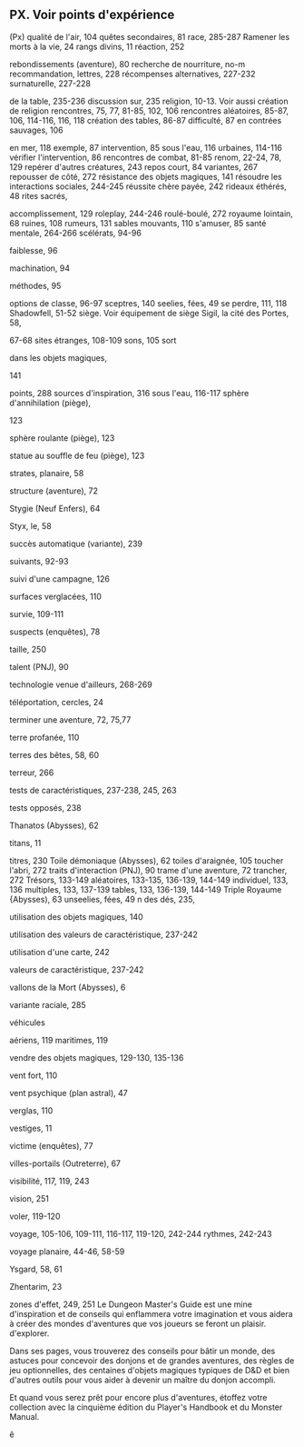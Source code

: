 ## PX. Voir points d'expérience

(Px)
qualité de l'air, 104
quêtes secondaires, 81
race, 285-287
Ramener les morts à la vie, 24
rangs divins, 11
réaction, 252

rebondissements
(aventure), 80
recherche de nourriture,
no-m
recommandation, lettres, 228
récompenses
alternatives, 227-232
surnaturelle, 227-228

de la table, 235-236
discussion sur, 235
religion, 10-13. Voir
aussi création de religion
rencontres, 75, 77, 81-85,
102, 106
rencontres aléatoires, 85-87,
106, 114-116, 116, 118
création des tables, 86-87
difficulté, 87
en contrées sauvages, 106

en mer, 118
exemple, 87
intervention, 85
sous l'eau, 116
urbaines, 114-116
vérifier l'intervention, 86
rencontres de combat, 81-85
renom, 22-24, 78, 129
repérer d'autres créatures,
243
repos
court, 84
variantes, 267
repousser de côté, 272
résistance des objets
magiques, 141
résoudre les interactions
sociales, 244-245
réussite chère payée, 242
rideaux éthérés, 48
rites sacrés,

accomplissement, 129
roleplay, 244-246
roulé-boulé, 272
royaume lointain, 68
ruines, 108
rumeurs, 131
sables mouvants, 110
s'amuser, 85
santé mentale, 264-266
scélérats, 94-96

faiblesse, 96

machination, 94

méthodes, 95

options de classe, 96-97
sceptres, 140
seelies, fées, 49
se perdre, 111, 118
Shadowfell, 51-52
siège. Voir équipement de siège
Sigil, la cité des Portes, 58,

67-68
sites étranges, 108-109
sons, 105
sort

dans les objets magiques,

141

points, 288
sources d'inspiration, 316
sous l'eau, 116-117
sphère d'annihilation (piège),

123

sphère roulante (piège), 123

statue au souffle de feu
(piège), 123

strates, planaire, 58

structure (aventure), 72

Stygie (Neuf Enfers), 64

Styx, le, 58

succès automatique
(variante), 239

suivants, 92-93

suivi d'une campagne, 126

surfaces verglacées, 110

survie, 109-111

suspects (enquêtes), 78

taille, 250

talent (PNJ), 90

technologie venue d'ailleurs,
268-269

téléportation, cercles, 24

terminer une aventure, 72,
75,77

terre profanée, 110

terres des bêtes, 58, 60

terreur, 266

tests de caractéristiques,
237-238, 245, 263

tests opposés, 238

Thanatos (Abysses), 62

titans, 11

titres, 230
Toile démoniaque (Abysses),
62
toiles d'araignée, 105
toucher l'abri, 272
traits d'interaction (PNJ), 90
trame d'une aventure, 72
trancher, 272
Trésors, 133-149
aléatoires, 133-135,
136-139, 144-149
individuel, 133, 136
multiples, 133, 137-139
tables, 133, 136-139,
144-149
Triple Royaume {Abysses), 63
unseelies, fées, 49
n des dés, 235,

utilisation des objets
magiques, 140

utilisation des valeurs de
caractéristique, 237-242

utilisation d'une carte, 242

valeurs de caractéristique,
237-242

vallons de la Mort (Abysses),
6

variante raciale, 285

véhicules

aériens, 119
maritimes, 119

vendre des objets magiques,
129-130, 135-136

vent fort, 110

vent psychique (plan astral),
47

verglas, 110

vestiges, 11

victime (enquêtes), 77

villes-portails (Outreterre), 67

visibilité, 117, 119, 243

vision, 251

voler, 119-120

voyage, 105-106, 109-111,
116-117, 119-120, 242-244
rythmes, 242-243

voyage planaire, 44-46,
58-59

Ysgard, 58, 61

Zhentarim, 23

zones d'effet, 249, 251
Le Dungeon Master's Guide est une mine
d'inspiration et de conseils qui enflammera votre
imagination et vous aidera à créer des mondes
d'aventures que vos joueurs se feront un plaisir.
d'explorer.

Dans ses pages, vous trouverez des conseils pour
bâtir un monde, des astuces pour concevoir des
donjons et de grandes aventures, des règles de
jeu optionnelles, des centaines d'objets magiques
typiques de D&D et bien d'autres outils pour vous
aider à devenir un maître du donjon accompli.

Et quand vous serez prêt pour encore plus
d'aventures, étoffez votre collection avec la
cinquième édition du Player's Handbook et du
Monster Manual.

ê
